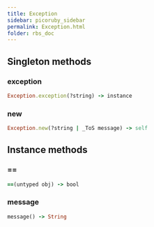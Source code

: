```yaml
---
title: Exception
sidebar: picoruby_sidebar
permalink: Exception.html
folder: rbs_doc
---
```

## Singleton methods
### exception

```ruby
Exception.exception(?string) -> instance
```
### new

```ruby
Exception.new(?string | _ToS message) -> self
```
## Instance methods
### ==

```ruby
==(untyped obj) -> bool
```
### message

```ruby
message() -> String
```
